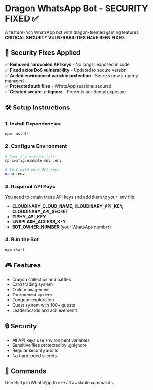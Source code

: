 # Dragon WhatsApp Bot - SECURITY FIXED ✅

A feature-rich WhatsApp bot with dragon-themed gaming features. **CRITICAL SECURITY VULNERABILITIES HAVE BEEN FIXED.**

## 🚨 Security Fixes Applied

✅ **Removed hardcoded API keys** - No longer exposed in code  
✅ **Fixed axios DoS vulnerability** - Updated to secure version  
✅ **Added environment variable protection** - Secrets now properly managed  
✅ **Protected auth files** - WhatsApp sessions secured  
✅ **Created secure .gitignore** - Prevents accidental exposure  

## 🛠️ Setup Instructions

### 1. Install Dependencies
```bash
npm install
```

### 2. Configure Environment
```bash
# Copy the example file
cp config.example.env .env

# Edit with your API keys
nano .env
```

### 3. Required API Keys
You need to obtain these API keys and add them to your .env file:

- **CLOUDINARY_CLOUD_NAME, CLOUDINARY_API_KEY, CLOUDINARY_API_SECRET**
- **GIPHY_API_KEY** 
- **UNSPLASH_ACCESS_KEY**
- **BOT_OWNER_NUMBER** (your WhatsApp number)

### 4. Run the Bot
```bash
npm start
```

## 🎮 Features
- Dragon collection and battles
- Card trading system  
- Guild management
- Tournament system
- Dungeon exploration
- Quest system with 100+ quests
- Leaderboards and achievements

## 🔒 Security
- All API keys use environment variables
- Sensitive files protected by .gitignore
- Regular security audits
- No hardcoded secrets

## 📝 Commands
Use `%help` in WhatsApp to see all available commands.
